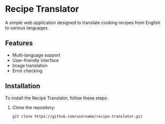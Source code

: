 # Recipe Translator

A simple web application designed to translate cooking recipes from English to various languages.

## Features

- Multi-language support
- User-friendly interface
- Image translation
- Error checking

## Installation

To install the Recipe Translator, follow these steps:

1. Clone the repository:
   ```bash
   git clone https://github.com/username/recipe-translator.git
